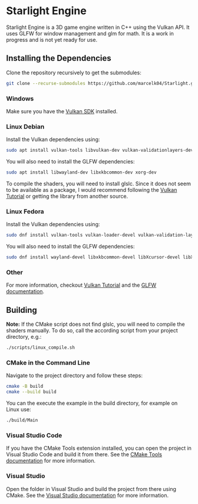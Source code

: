 # Starlight Engine

Starlight Engine is a 3D game engine written in C++ using the Vulkan API. It uses GLFW for window management and glm for math. It is a work in progress and is not yet ready for use.

## Installing the Dependencies

Clone the repository recursively to get the submodules:

```bash
git clone --recurse-submodules https://github.com/marcelk04/Starlight.git
```

### Windows

Make sure you have the [Vulkan SDK](https://vulkan.lunarg.com/sdk/home) installed.

### Linux Debian

Install the Vulkan dependencies using:

```bash
sudo apt install vulkan-tools libvulkan-dev vulkan-validationlayers-dev
```

You will also need to install the GLFW dependencies:

```bash
sudo apt install libwayland-dev libxkbcommon-dev xorg-dev
```

To compile the shaders, you will need to install glslc. Since it does not seem to be available as a package, I would recommend following the [Vulkan Tutorial](https://vulkan-tutorial.com/Development_environment#page_Shader-Compiler) or getting the library from another source.

### Linux Fedora

Install the Vulkan dependencies using:

```bash
sudo dnf install vulkan-tools vulkan-loader-devel vulkan-validation-layers-devel glslc
```

You will also need to install the GLFW dependencies:

```bash
sudo dnf install wayland-devel libxkbcommon-devel libXcursor-devel libXi-devel libXinerama-devel libXrandr-devel
```

### Other

For more information, checkout [Vulkan Tutorial](https://vulkan-tutorial.com/Development_environment) and the [GLFW documentation](https://www.glfw.org/docs/latest/compile.html#compile_deps).

## Building

**Note:** If the CMake script does not find glslc, you will need to compile the shaders manually. To do so, call the according script from your project directory, e.g.:

```bash
./scripts/linux_compile.sh
```

### CMake in the Command Line

Navigate to the project directory and follow these steps:

```bash
cmake -B build
cmake --build build
```

You can the execute the example in the build directory, for example on Linux use:

```bash
./build/Main
```

### Visual Studio Code

If you have the CMake Tools extension installed, you can open the project in Visual Studio Code and build it from there. See the [CMake Tools documentation](https://marketplace.visualstudio.com/items?itemName=ms-vscode.cmake-tools) for more information.

### Visual Studio

Open the folder in Visual Studio and build the project from there using CMake. See the [Visual Studio documentation](https://learn.microsoft.com/en-us/cpp/build/cmake-projects-in-visual-studio?view=msvc-170) for more information.
